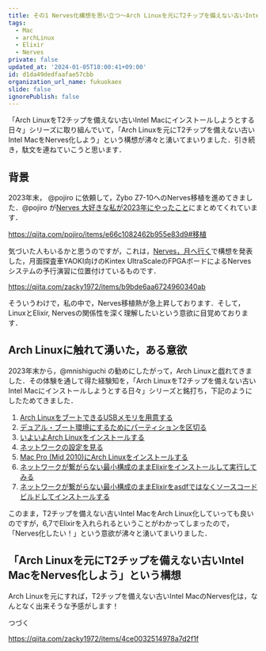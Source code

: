```yaml
---
title: その1 Nerves化構想を思い立つ〜Arch Linuxを元にT2チップを備えない古いIntel MacをNerves化しようとする日々
tags:
  - Mac
  - archLinux
  - Elixir
  - Nerves
private: false
updated_at: '2024-01-05T18:00:41+09:00'
id: d1da49dedfaafae57cbb
organization_url_name: fukuokaex
slide: false
ignorePublish: false
---
```

「Arch LinuxをT2チップを備えない古いIntel Macにインストールしようとする日々」シリーズに取り組んでいて，「Arch Linuxを元にT2チップを備えない古いIntel MacをNerves化しよう」という構想が沸々と湧いてまいりました．引き続き，駄文を連ねていこうと思います．

## 背景

2023年末， @pojiro に依頼して，Zybo Z7-10へのNerves移植を進めてきました．@pojiro が[Nerves 大好きな私が2023年にやったこと](https://qiita.com/pojiro/items/e66c1082462b955e83d9#移植)にまとめてくれています．

https://qiita.com/pojiro/items/e66c1082462b955e83d9#移植

気づいた人もいるかと思うのですが，これは，[Nerves，月へ行く](https://qiita.com/zacky1972/items/b9bde6aa6724960340ab)で構想を発表した，月面探査車YAOKI向けのKintex UltraScaleのFPGAボードによるNervesシステムの予行演習に位置付けているものです．

https://qiita.com/zacky1972/items/b9bde6aa6724960340ab

そういうわけで，私の中で，Nerves移植熱が急上昇しております．そして，LinuxとElixir, Nervesの関係性を深く理解したいという意欲に目覚めております．

## Arch Linuxに触れて湧いた，ある意欲

2023年末から，@mnishiguchi の勧めにしたがって，Arch Linuxと戯れてきました．その体験を通して得た経験知を，「Arch LinuxをT2チップを備えない古いIntel Macにインストールしようとする日々」シリーズと銘打ち，下記のようにしたためてきました．

1. [Arch LinuxをブートできるUSBメモリを用意する](https://qiita.com/zacky1972/items/9f447f9a11f91e90f6e8)
2. [デュアル・ブート環境にするためにパーティションを区切る](https://qiita.com/zacky1972/items/4b3d8240ff1f4a599908)
3. [いよいよArch Linuxをインストールする](https://qiita.com/zacky1972/items/da1db6795b84151186ab)
4. [ネットワークの設定を見る](https://qiita.com/zacky1972/items/fcce6bdeaf2b87697e3f)
5. [Mac Pro (Mid 2010)にArch Linuxをインストールする](https://qiita.com/zacky1972/items/2904a0a07f9335fdb2de)
6. [ネットワークが繋がらない最小構成のままElixirをインストールして実行してみる](https://qiita.com/zacky1972/items/9a145632c6c12c650bed)
7. [ネットワークが繋がらない最小構成のままElixirをasdfではなくソースコードビルドしてインストールする](https://qiita.com/zacky1972/items/ab537e53fd30ac0d15a6)

このまま，T2チップを備えない古いIntel MacをArch Linux化していっても良いのですが，6,7でElixirを入れられるということがわかってしまったので，「Nerves化したい！」という意欲が沸々と湧いてまいりました．

## 「Arch Linuxを元にT2チップを備えない古いIntel MacをNerves化しよう」という構想

Arch Linuxを元にすれば，T2チップを備えない古いIntel MacのNerves化は，なんとなく出来そうな予感がします！

つづく

https://qiita.com/zacky1972/items/4ce0032514978a7d2f1f